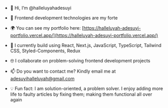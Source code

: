 - 👋 Hi, I’m @halleluyahadesuyi
  
- 💪 Frontend development technologies are my forte

- 🌍 You can see my portfolio here: [https://halleluyah-adesuyi-portfolio.vercel.app/](https://halleluyah-adesuyi-portfolio.vercel.app/)

- 💎 I currently build using React, Next.js, JavaScript, TypeScript, Tailwind CSS, Styled-Components, Redux

- 🤓 I collaborate on problem-solving frontend development projects

- 📫 Do you want to contact me? Kindly email me at adesuyihalleluyah@gmail.com

- 💡 Fun fact: I am solution-oriented, a problem solver. I enjoy adding more life to faulty articles by fixing them; making them functional all over again

<!---
halleluyahadesuyi/halleluyahadesuyi is a ✨ special ✨ repository because its `README.md` (this file) appears on your GitHub profile.
You can click the Preview link to take a look at your changes.
--->
